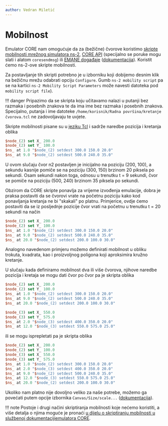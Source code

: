 ```yaml
---
author: Vedran Miletić
---
```


# Mobilnost

Emulator CORE nam omogućuje da za (bežične) čvorove koristimo [skripte mobilnosti mrežnog simulatora ns-2](https://www.isi.edu/nsnam/ns/doc/node172.html), [CORE API](https://coreemu.github.io/core/python.html) (specijalno se poruke mogu slati i alatom `coresendmsg`) ili [EMANE događaje](https://coreemu.github.io/core/emane.html) ([dokumentacija](https://coreemu.github.io/core/gui.html#mobility-scripting)). Koristit ćemo ns-2-ove skripte mobilnosti.

Za postavljanje tih skripti potrebno je u izborniku koji dobijemo desnim klik na bežičnu mrežu odabrati opciju `Configure`. Gumb `ns-2 mobility script` pa se na kartici `ns-2 Mobility Script Parameters` može navesti datoteka pod `mobility script file`).

!!! danger
    Pripazimo da se skripta koju učitavamo nalazi u putanji bez razmaka i posebnih znakova te da ima ime bez razmaka i posebnih znakova. Specijalno, putanja i ime datoteke `/home/korisnik/Radna površina/kretanje čvorova.tcl` ne zadovoljavaju te uvjete.

Skripte mobilnosti pisane su u [jeziku Tcl](https://www.tcl-lang.org/) i sadrže naredbe pozicija i kretanja oblika

``` tcl
$node_(2) set X_ 200.0
$node_(2) set Y_ 100.0
$ns_ at 1.0 "$node_(2) setdest 300.0 150.0 20.0"
$ns_ at 9.0 "$node_(2) setdest 500.0 240.0 35.0"
```

U ovom slučaju čvor n2 postavljen je inicijalno na poziciju (200, 100), a sekundu kasnije pomiče se na poziciju (300, 150) brzinom 20 piksela po sekundi. Osam sekundi nakon toga, odnosu u trenutku t = 9 sekundi, čvor se pomiče na poziciju (500, 240) brzinom 35 piksela po sekundi.

Obzirom da CORE skripte ponavlja za vrijeme izvođenja emulacije, dobra je praksa postaviti da se čvorovi vrate na početnu poziciju kako kod ponavljanja kretanja ne bi "skakali" po platnu. Primjerice, ovdje ćemo postaviti da se iz posljednje pozicije čvor vrati na početnu u trenutku t = 20 sekundi na način

``` tcl
$node_(2) set X_ 200.0
$node_(2) set Y_ 100.0
$ns_ at 1.0 "$node_(2) setdest 300.0 150.0 20.0"
$ns_ at 9.0 "$node_(2) setdest 500.0 240.0 35.0"
$ns_ at 20.0 "$node_(2) setdest 200.0 100.0 30.0"
```

Analogno navedenom primjeru možemo definirati mobilnost u obliku trokuta, kvadrata, kao i proizvoljnog poligona koji aproksimira kružno kretanje.

U slučaju kada definiramo mobilnost dva ili više čvorova, njihove naredbe pozicija i kretaja se mogu dati čvor po čvor pa je skripta oblika

``` tcl
$node_(2) set X_ 200.0
$node_(2) set Y_ 100.0
$ns_ at 1.0 "$node_(2) setdest 300.0 150.0 20.0"
$ns_ at 9.0 "$node_(2) setdest 500.0 240.0 35.0"
$ns_ at 20.0 "$node_(2) setdest 200.0 100.0 30.0"

$node_(3) set X_ 550.0
$node_(3) set Y_ 575.0
$ns_ at 2.0 "$node_(3) setdest 400.0 350.0 20.0"
$ns_ at 12.0 "$node_(3) setdest 550.0 575.0 25.0"
```

ili se mogu isprepletati pa je skripta oblika

``` tcl
$node_(2) set X_ 200.0
$node_(2) set Y_ 100.0
$node_(3) set X_ 550.0
$node_(3) set Y_ 575.0
$ns_ at 1.0 "$node_(2) setdest 300.0 150.0 20.0"
$ns_ at 2.0 "$node_(3) setdest 400.0 350.0 20.0"
$ns_ at 9.0 "$node_(2) setdest 500.0 240.0 35.0"
$ns_ at 12.0 "$node_(3) setdest 550.0 575.0 25.0"
$ns_ at 20.0 "$node_(2) setdest 200.0 100.0 30.0"
```

Ukoliko nam platno nije dovoljno veliko za naše potrebe, možemo ga povećati putem opcije izbornika `Canvas/Size/scale...` ([dokumentacija](https://coreemu.github.io/core/gui.html#canvas-menu)).

!!! note
    Postoje i drugi načini skriptiranja mobilnosti koje nećemo koristiti, a više detalja o njima moguće je pronaći [u dijelu o skriptiranju mobilnosti u službenoj dokumentacijiemulatora CORE](https://coreemu.github.io/core/gui.html#mobility-scripting).
